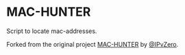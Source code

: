 # MAC-HUNTER

Script to locate mac-addresses.

Forked from the original project [MAC-HUNTER](https://github.com/IPvZero/MAC-HUNTER) by [@IPvZero](https://twitter.com/IPvZero).
